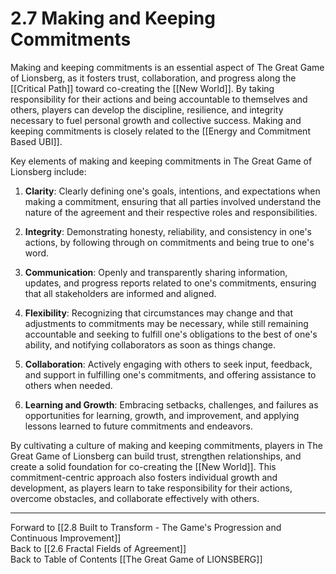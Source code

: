 # 2.7 Making and Keeping Commitments

Making and keeping commitments is an essential aspect of The Great Game of Lionsberg, as it fosters trust, collaboration, and progress along the [[Critical Path]] toward co-creating the [[New World]]. By taking responsibility for their actions and being accountable to themselves and others, players can develop the discipline, resilience, and integrity necessary to fuel personal growth and collective success. Making and keeping commitments is closely related to the [[Energy and Commitment Based UBI]]. 

Key elements of making and keeping commitments in The Great Game of Lionsberg include:

1.  **Clarity**: Clearly defining one's goals, intentions, and expectations when making a commitment, ensuring that all parties involved understand the nature of the agreement and their respective roles and responsibilities.
    
2.  **Integrity**: Demonstrating honesty, reliability, and consistency in one's actions, by following through on commitments and being true to one's word.
    
3.  **Communication**: Openly and transparently sharing information, updates, and progress reports related to one's commitments, ensuring that all stakeholders are informed and aligned.
    
4.  **Flexibility**: Recognizing that circumstances may change and that adjustments to commitments may be necessary, while still remaining accountable and seeking to fulfill one's obligations to the best of one's ability, and notifying collaborators as soon as things change. 
    
5.  **Collaboration**: Actively engaging with others to seek input, feedback, and support in fulfilling one's commitments, and offering assistance to others when needed.
    
6.  **Learning and Growth**: Embracing setbacks, challenges, and failures as opportunities for learning, growth, and improvement, and applying lessons learned to future commitments and endeavors.
    

By cultivating a culture of making and keeping commitments, players in The Great Game of Lionsberg can build trust, strengthen relationships, and create a solid foundation for co-creating the [[New World]]. This commitment-centric approach also fosters individual growth and development, as players learn to take responsibility for their actions, overcome obstacles, and collaborate effectively with others.

____

Forward to [[2.8 Built to Transform - The Game's Progression and Continuous Improvement]]    
Back to [[2.6 Fractal Fields of Agreement]]  
Back to Table of Contents [[The Great Game of LIONSBERG]]  